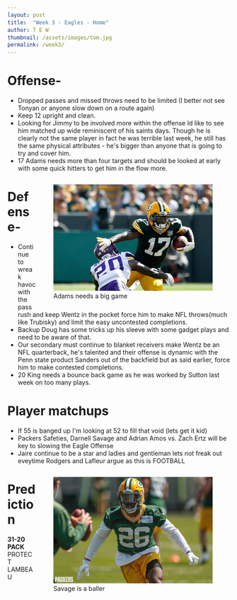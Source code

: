```yaml
---
layout: post
title:  "Week 3 - Eagles - Home"
author: T E W
thumbnail: /assets/images/tom.jpg
permalink: /week3/
---
```


# Offense-
* Dropped passes and missed throws need to be limited (I better not see Tonyan or anyone slow down on a route again)
* Keep 12 upright and clean. 
* Looking for Jimmy to be involved more within the offense Id like to see him matched up wide reminiscent of his saints days. Though he is clearly not the same player in fact he was terrible last week, he still has the same physical attributes - he's bigger than anyone that is going to try and cover him. 
* 17 Adams needs more than four targets and should be looked at early with some quick hitters to get him in the flow more.
<figure style= "float:right">
  <img src="/assets/images/davantae.jpg" alt="davantaeadams">
  <figcaption>Adams needs a big game</figcaption>
</figure>

# Defense-
* Continue to wreak havoc with the pass rush and keep Wentz in the pocket force him to make NFL throws(much like Trubisky) and limit the easy uncontested completions. 
* Backup Doug has some tricks up his sleeve with some gadget plays and need to be aware of that. 
* Our secondary must continue to blanket receivers make Wentz be an NFL quarterback, he's talented and their offense is dynamic with the Penn state product Sanders out of the backfield but as said earlier, force him to make contested completions. 
* 20 King needs a bounce back game as he was worked by Sutton last week on too many plays.


# Player matchups
* If 55 is banged up I'm looking at 52 to fill that void (lets get it kid)
* Packers Safeties, Darnell Savage and Adrian Amos vs. Zach Ertz will be key to slowing the Eagle Offense
* Jaire continue to be a star and ladies and gentleman lets not freak out eveytime Rodgers and Lafleur argue as this is FOOTBALL

<figure style= "float:right">
  <img src="/assets/images/savage.JPG" alt="darnellsavage">
  <figcaption>Savage is a baller</figcaption>
</figure>


# Prediction
**31-20 PACK**
PROTECT LAMBEAU
